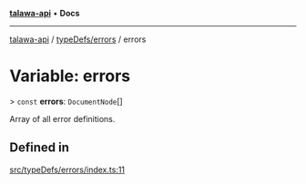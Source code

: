 [**talawa-api**](../../../README.md) • **Docs**

***

[talawa-api](../../../modules.md) / [typeDefs/errors](../README.md) / errors

# Variable: errors

\> `const` **errors**: `DocumentNode`[]

Array of all error definitions.

## Defined in

[src/typeDefs/errors/index.ts:11](https://github.com/PalisadoesFoundation/talawa-api/blob/1f38da5423898626c6ebfa24896a9c3d008195c6/src/typeDefs/errors/index.ts#L11)
